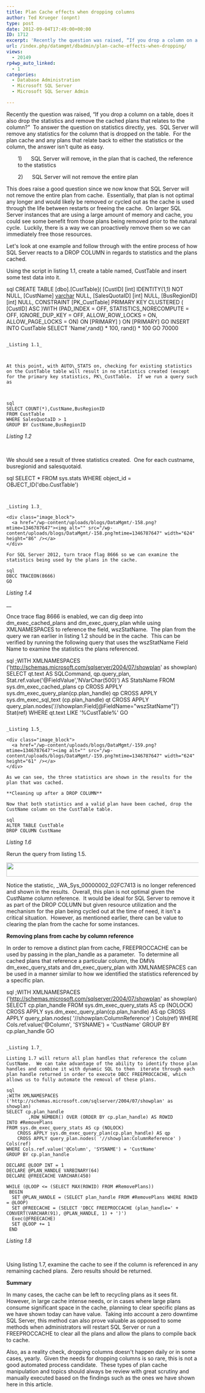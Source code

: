 ```yaml
---
title: Plan Cache effects when dropping columns
author: Ted Krueger (onpnt)
type: post
date: 2012-09-04T17:49:00+00:00
ID: 1712
excerpt: 'Recently the question was raised, “If you drop a column on a table, does it also drop the statistics and remove the cached plans that relates to the column?”  To answer the question on statistics directly, yes.  SQL Server will remove any statistics for&hellip;'
url: /index.php/datamgmt/dbadmin/plan-cache-effects-when-dropping/
views:
  - 20149
rp4wp_auto_linked:
  - 1
categories:
  - Database Administration
  - Microsoft SQL Server
  - Microsoft SQL Server Admin

---
```

Recently the question was raised, “If you drop a column on a table, does it also drop the statistics and remove the cached plans that relates to the column?”  To answer the question on statistics directly, yes.  SQL Server will remove any statistics for the column that is dropped on the table.  For the plan cache and any plans that relate back to either the statistics or the column, the answer isn't quite as easy.

<p style="padding-left: 30px;">
  1)      SQL Server will remove, in the plan that is cached, the reference to the statistics
</p>

<p style="padding-left: 30px;">
  2)      SQL Server will not remove the entire plan
</p>

This does raise a good question since we now know that SQL Server will not remove the entire plan from cache.  Essentially, that plan is not optimal any longer and would likely be removed or cycled out as the cache is used through the life between restarts or freeing the cache.  On larger SQL Server instances that are using a large amount of memory and cache, you could see some benefit from those plans being removed prior to the natural cycle.  Luckily, there is a way we can proactively remove them so we can immediately free those resources.

Let's look at one example and follow through with the entire process of how SQL Server reacts to a DROP COLUMN in regards to statistics and the plans cached.

Using the script in listing 1.1, create a table named, CustTable and insert some test data into it.

sql
CREATE TABLE [dbo].[CustTable](
	[CustID] [int] IDENTITY(1,1) NOT NULL,
	[CustName] [varchar](150) NULL,
	[SalesQuotaID] [int] NULL,
	[BusRegionID] [int] NULL,
 CONSTRAINT [PK_CustTable] PRIMARY KEY CLUSTERED 
(
	[CustID] ASC
)WITH (PAD_INDEX = OFF, STATISTICS_NORECOMPUTE = OFF, IGNORE_DUP_KEY = OFF, ALLOW_ROW_LOCKS = ON, ALLOW_PAGE_LOCKS = ON) ON [PRIMARY]
) ON [PRIMARY]
GO
INSERT INTO CustTable
SELECT 'Name',rand() * 100, rand() * 100
GO 70000
```

_Listing 1.1_

 

At this point, with AUTO\_STATS on, checking for existing statistics on the CustTable table will result in no statistics created (except for the primary key statistics, PK\_CustTable.  If we run a query such as

 

sql
SELECT COUNT(*),CustName,BusRegionID 
FROM CustTable  
WHERE SalesQuotaID > 1
GROUP BY CustName,BusRegionID
```

_Listing 1.2_

 

We should see a result of three statistics created.  One for each custname, busregionid and salesquotaid.

sql
SELECT * FROM sys.stats WHERE object_id = OBJECT_ID('dbo.CustTable')
```


_Listing 1.3_

<div class="image_block">
  <a href="/wp-content/uploads/blogs/DataMgmt/-158.png?mtime=1346787647"><img alt="" src="/wp-content/uploads/blogs/DataMgmt/-158.png?mtime=1346787647" width="624" height="86" /></a>
</div>

For SQL Server 2012, turn trace flag 8666 so we can examine the statistics being used by the plans in the cache.

sql
DBCC TRACEON(8666)
GO
```

_Listing 1.4_

 __

Once trace flag 8666 is enabled, we can dig deep into dm\_exec\_cached\_plans and dm\_exec\_query\_plan while using XMLNAMESPACES to reference the field, wszStatName.  The plan from the query we ran earlier in listing 1.2 should be in the cache.  This can be verified by running the following query that uses the wszStatName Field Name to examine the statistics the plans referenced.

sql
;WITH XMLNAMESPACES ('http://schemas.microsoft.com/sqlserver/2004/07/showplan' as showplan)
SELECT qt.text AS SQLCommand,
      qp.query_plan,
      Stat.ref.value('@FieldValue','NVarChar(500)') AS StatsName
FROM sys.dm_exec_cached_plans cp
CROSS APPLY sys.dm_exec_query_plan(cp.plan_handle) qp
CROSS APPLY sys.dm_exec_sql_text (cp.plan_handle) qt
CROSS APPLY query_plan.nodes('//showplan:Field[@FieldName="wszStatName"]') Stat(ref)
WHERE qt.text LIKE '%CustTable%'
GO
```

_Listing 1.5_

<div class="image_block">
  <a href="/wp-content/uploads/blogs/DataMgmt/-159.png?mtime=1346787647"><img alt="" src="/wp-content/uploads/blogs/DataMgmt/-159.png?mtime=1346787647" width="624" height="61" /></a>
</div>

As we can see, the three statistics are shown in the results for the plan that was cached.

**Cleaning up after a DROP COLUMN**

Now that both statistics and a valid plan have been cached, drop the CustName column on the CustTable table.

sql
ALTER TABLE CustTable
DROP COLUMN CustName
```

_Listing 1.6_

Rerun the query from listing 1.5.

<div class="image_block">
  <a href="/wp-content/uploads/blogs/DataMgmt/-160.png?mtime=1346787648"><img alt="" src="/wp-content/uploads/blogs/DataMgmt/-160.png?mtime=1346787648" width="624" height="37" /></a>
</div>

Notice the statistic, \_WA\_Sys\_00000002\_02FC7413 is no longer referenced and shown in the results.  Overall, this plan is not optimal given the CustName column reference.  It would be ideal for SQL Server to remove it as part of the DROP COLUMN but given resource utilization and the mechanism for the plan being cycled out at the time of need, it isn't a critical situation.  However, as mentioned earlier, there can be value to clearing the plan from the cache for some instances.

**Removing plans from cache by column reference**

In order to remove a distinct plan from cache, FREEPROCCACHE can be used by passing in the plan\_handle as a parameter.  To determine all cached plans that reference a particular column, the DMVs dm\_exec\_query\_stats and dm\_exec\_query_plan with XMLNAMESPACES can be used in a manner similar to how we identified the statistics referenced by a specific plan.

sql
;WITH XMLNAMESPACES ('http://schemas.microsoft.com/sqlserver/2004/07/showplan' as showplan)
SELECT cp.plan_handle
FROM sys.dm_exec_query_stats AS cp (NOLOCK)
	CROSS APPLY sys.dm_exec_query_plan(cp.plan_handle) AS qp
	CROSS APPLY query_plan.nodes( '//showplan:ColumnReference' ) Cols(ref)
WHERE Cols.ref.value('@Column', 'SYSNAME') = 'CustName'
GROUP BY cp.plan_handle
GO
```

_Listing 1.7_

Listing 1.7 will return all plan handles that reference the column CustName.  We can take advantage of the ability to identify those plan handles and combine it with dynamic SQL to then  iterate through each plan handle returned in order to execute DBCC FREEPROCCACHE, which allows us to fully automate the removal of these plans.

sql
;WITH XMLNAMESPACES ('http://schemas.microsoft.com/sqlserver/2004/07/showplan' as showplan)
SELECT cp.plan_handle
        ,ROW_NUMBER() OVER (ORDER BY cp.plan_handle) AS ROWID
INTO #RemovePlans
FROM sys.dm_exec_query_stats AS cp (NOLOCK)
	CROSS APPLY sys.dm_exec_query_plan(cp.plan_handle) AS qp
	CROSS APPLY query_plan.nodes( '//showplan:ColumnReference' ) Cols(ref)
WHERE Cols.ref.value('@Column', 'SYSNAME') = 'CustName'
GROUP BY cp.plan_handle
 
DECLARE @LOOP INT = 1
DECLARE @PLAN_HANDLE VARBINARY(64)
DECLARE @FREECACHE VARCHAR(450)
 
WHILE (@LOOP <= (SELECT MAX(ROWID) FROM #RemovePlans))
 BEGIN
  SET @PLAN_HANDLE = (SELECT plan_handle FROM #RemovePlans WHERE ROWID = @LOOP)
  SET @FREECACHE = (SELECT 'DBCC FREEPROCCACHE (plan_handle=' + CONVERT(VARCHAR(91), @PLAN_HANDLE, 1) + ')')
  Exec(@FREECACHE)
  SET @LOOP += 1
 END
```

_Listing 1.8_

 

Using listing 1.7, examine the cache to see if the column is referenced in any remaining cached plans.  Zero results should be returned.

**Summary**

In many cases, the cache can be left to recycling plans as it sees fit.  However, in large cache intense needs, or in cases where large plans consume significant space in the cache, planning to clear specific plans as we have shown today can have value.  Taking into account a zero downtime SQL Server, this method can also prove valuable as opposed to some methods when administrators will restart SQL Server or run a FREEPROCCACHE to clear all the plans and allow the plans to compile back to cache.

Also, as a reality check, dropping columns doesn't happen daily or in some cases, yearly.  Given the needs for dropping columns is so rare, this is not a good automated process candidate.  These types of plan cache manipulation and topics should always be review with great scrutiny and manually executed based on the findings such as the ones we have shown here in this article.